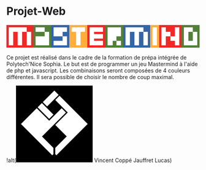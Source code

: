 # Projet-Web
![Image](https://github.com/AnEdge/Projet-Web/blob/master/Mastermind_main.png)

Ce projet est réalisé dans le cadre de la formation de prépa intégrée de Polytech'Nice Sophia.
Le but est de programmer un jeu Mastermind à l'aide de php et javascript.
Les combinaisons seront composées de 4 couleurs différentes.
Il sera possible de choisir le nombre de coup maximal.


<p align="center">

  !alt(![Image](https://github.com/AnEdge/Projet-Web/blob/master/THEGANG.png)   Vincent Coppé 
Jauffret Lucas)

</p>
